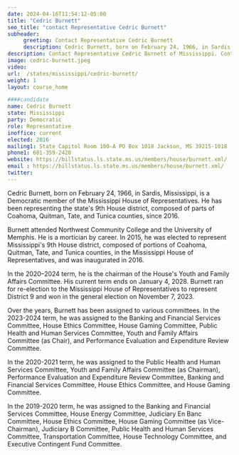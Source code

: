 ```yaml
---
date: 2024-04-16T11:54:12-05:00
title: "Cedric Burnett"
seo_title: "contact Representative Cedric Burnett"
subheader:
     greeting: Contact Representative Cedric Burnett
     description: Cedric Burnett, born on February 24, 1966, in Sardis, Mississippi, is a Democratic member of the Mississippi House of Representatives. He has been representing the state's 9th House district, composed of parts of Coahoma, Quitman, Tate, and Tunica counties, since 2016.
description: Contact Representative Cedric Burnett of Mississippi. Contact information for Cedric Burnett includes email address, phone number, and mailing address.
image: cedric-burnett.jpeg
video:
url:  /states/mississippi/cedric-burnett/
weight: 1
layout: course_home

####candidate
name: Cedric Burnett
state: Mississippi
party: Democratic
role: Representative
inoffice: current
elected: 2016
mailing1: State Capitol Room 100-A PO Box 1018 Jackson, MS 39215-1018
phone1: 601-359-2420
website: https://billstatus.ls.state.ms.us/members/house/burnett.xml/
email : https://billstatus.ls.state.ms.us/members/house/burnett.xml/
twitter:
---
```


Cedric Burnett, born on February 24, 1966, in Sardis, Mississippi, is a Democratic member of the Mississippi House of Representatives. He has been representing the state's 9th House district, composed of parts of Coahoma, Quitman, Tate, and Tunica counties, since 2016.

Burnett attended Northwest Community College and the University of Memphis. He is a mortician by career. In 2015, he was elected to represent Mississippi's 9th House district, composed of portions of Coahoma, Quitman, Tate, and Tunica counties, in the Mississippi House of Representatives, and was inaugurated in 2016.

In the 2020–2024 term, he is the chairman of the House's Youth and Family Affairs Committee. His current term ends on January 4, 2028. Burnett ran for re-election to the Mississippi House of Representatives to represent District 9 and won in the general election on November 7, 2023.

Over the years, Burnett has been assigned to various committees. In the 2023-2024 term, he was assigned to the Banking and Financial Services Committee, House Ethics Committee, House Gaming Committee, Public Health and Human Services Committee, Youth and Family Affairs Committee (as Chair), and Performance Evaluation and Expenditure Review Committee.

In the 2020-2021 term, he was assigned to the Public Health and Human Services Committee, Youth and Family Affairs Committee (as Chairman), Performance Evaluation and Expenditure Review Committee, Banking and Financial Services Committee, House Ethics Committee, and House Gaming Committee.

In the 2019-2020 term, he was assigned to the Banking and Financial Services Committee, House Energy Committee, Judiciary En Banc Committee, House Ethics Committee, House Gaming Committee (as Vice-Chairman), Judiciary B Committee, Public Health and Human Services Committee, Transportation Committee, House Technology Committee, and Executive Contingent Fund Committee.
